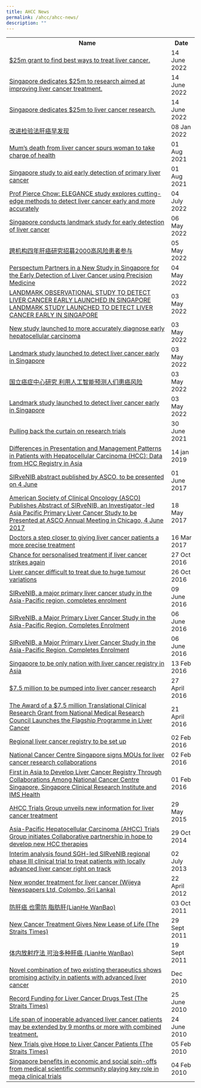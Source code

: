 ```yaml
---
title: AHCC News
permalink: /ahcc/ahcc-news/
description: ""
---
```

<table>
   <tbody>
      <tr>
         <th>
					 Name
				</th>
				<th>
					Date
				</th>
      </tr>
		 <tr>
			 <td>
				 <a target="_blank" href="https://www.straitstimes.com/singapore/health/spore-dedicates-25m-to-liver-cancer-research-to-find-targeted-treatments">
				 $25m grant to find best ways to treat liver cancer.
				 </a>
			 </td>
			 <td>
				 14 June 2022
			 </td>
		 </tr>
		 <tr>
			 <td>
				 <a target="_blank" href="/files/AHCC/AHCC%20News/2022/grant-lhzb-14jun-p7.pdf">
				 Singapore dedicates $25m to research aimed at improving liver cancer treatment.
				 </a>
			 </td>
			 <td>
				 14 June 2022
			 </td>
		 </tr>
		 <tr>
			 <td>
				 <a target="_blank" href="files/AHCC/AHCC%20News/2022/grant-tm-14jun-p2.pdf">
				 Singapore dedicates $25m to liver cancer research.
				 </a>
			 </td>
			 <td>
				 14 June 2022
			 </td>
		 </tr>
		 <tr>
			 <td>
				 <a target="_blank" href="https://www.uweekly.sg/issue/129891">
				 改进检验法肝癌早发现
				 </a>
			 </td>
			 <td>
				 08 Jan 2022
			 </td>
		 </tr>
		 <tr>
			 <td>
				 <a target="_blank" href="https://www.straitstimes.com/singapore/moms-death-from-liver-cancer-spurs-her-to-take-charge-of-health-join-liver-cancer-study">
				 Mum’s death from liver cancer spurs woman to take charge of health  
				 </a>
			 </td>
			 <td>
				 01 Aug 2021
			 </td>
		 </tr>
		 <tr>
			 <td>
				 <a target="_blank" href="https://www.straitstimes.com/singapore/local-study-to-shore-up-defences-against-liver-cancer-deadly-but-often-detected-late">
				 Singapore study to aid early detection of primary liver cancer 
				 </a>
			 </td>
			 <td>
				 01 Aug 2021
			 </td>
		 </tr>
		 <tr>
			 <td>
				 <a target="_blank" href="https://www.oncoshot.com/blog/f6a1c9507a1d491d87c98c6768441d5b">
				 Prof Pierce Chow: ELEGANCE study explores cutting-edge methods to detect liver cancer early and more accurately 
				 </a>
			 </td>
			 <td>
				 04 July 2022
			 </td>
		 </tr>
		 <tr>
			 <td>
				 <a target="_blank" href="https://www.biospectrumasia.com/news/98/18137/singapore-conducts-landmark-study-for-early-detection-of-liver-cancer.html">
				 Singapore conducts landmark study for early detection of liver cancer
				 </a>
			 </td>
			 <td>
				 06 May 2022
			 </td>
		 </tr>
		 <tr>
			 <td>
				 <a target="_blank" href="https://www.zaobao.com.sg/news/singapore/story20210505-1144327">
				 跨机构四年肝癌研究招募2000高风险患者参与 
				 </a>
			 </td>
			 <td>
				 05 May 2022
			 </td>
		 </tr>
		 <tr>
			 <td>
				 <a target="_blank" href="https://www.perspectum.com/our-company/news/perspectum-partners-in-a-new-study-in-singapore-for-the-early-detection-of-liver-cancer-using-precision-medicine/">
				 Perspectum Partners in a New Study in Singapore for the Early Detection of Liver Cancer using Precision Medicine 
				 </a>
			 </td>
			 <td>
				 04 May 2022
			 </td>
		 </tr>
		 <tr>
			 <td>
				 <a target="_blank" href="https://www.nccs.com.sg/news/research/landmark-study-launched-to-detect-liver-cancer-early-in-singapore">
				 LANDMARK OBSERVATIONAL STUDY TO DETECT LIVER CANCER EARLY LAUNCHED IN SINGAPORE 
				 </a>
				 <br>
				 <a target="_blank" href="https://www.ntu.edu.sg/medicine/news-events/news/detail/landmark-study-launched-to-detect-liver-cancer-early-in-singapore">
				 LANDMARK STUDY LAUNCHED TO DETECT LIVER CANCER EARLY IN SINGAPORE
				 </a>
			 </td>
			 <td>
				 03 May 2022
			 </td>
		 </tr>
		 <tr>
			 <td>
				 <a target="_blank" href="https://www.news-medical.net/news/20210503/New-study-launched-to-more-accurately-diagnose-early-hepatocellular-carcinoma.aspx">
				 New study launched to more accurately diagnose early hepatocellular carcinoma  
				 </a>
			 </td>
			 <td>
				 03 May 2022
			 </td>
		 </tr>
		 <tr>
			 <td>
				 <a target="_blank" href="https://www.eurekalert.org/news-releases/673309">
				 Landmark study launched to detect liver cancer early in Singapore  
				 </a>
			 </td>
			 <td>
				 03 May 2022
			 </td>
		 </tr>
		 <tr>
			 <td>
				 <a target="_blank" href="https://www.8world.com/singapore/liver-cancer-study-1465611">
				 国立癌症中心研究 利用人工智能预测人们患癌风险  
				 </a>
			 </td>
			 <td>
				 03 May 2022
			 </td>
		 </tr>
		 <tr>
			 <td>
				 <a target="_blank" href="https://preventhealthproblems.com/prevent-health-problems/landmark-study-launched-to-detect-liver-cancer-early-in-singapore/">
				 Landmark study launched to detect liver cancer early in Singapore  
				 </a>
			 </td>
			 <td>
				 03 May 2022
			 </td>
		 </tr>
		 <tr>
			 <td>
				 <a target="_blank" href="https://www.nccs.com.sg/patient-care/Pages/pulling-back-the-curtain-on-research-trials.aspx">
				 Pulling back the curtain on research trials 
				 </a>
			 </td>
			 <td>
				 30 June 2021
			 </td>
		 </tr>
		 <tr>
			 <td>
				 <a target="_blank" href="/files/AHCC/AHCC%20News/asco-gi-id-229-c5.pdf">
				 Differences in Presentation and Management Patterns in Patients with Hepatocellular Carcinoma (HCC): Data from HCC Registry in Asia  
				 </a>
			 </td>
			 <td>
				 14 jan 2019
			 </td>
		 </tr>
		 <tr>
			 <td>
				 <a target="_blank" href="https://interventionalnews.com/sirvenib-abstract-published-by-asco-to-be-presented-on-4-june/">
				 SIRveNIB abstract published by ASCO, to be presented on 4 June   
				 </a>
			 </td>
			 <td>
				 01 June 2017
			 </td>
		 </tr>
		 <tr>
			 <td>
				 <a target="_blank" href="http://www.prnewswire.com/news-releases/american-society-of-clinical-oncology-asco-publishes-abstract-of-sirvenib-an-investigator-led-asia-pacific-primary-liver-cancer-study-to-be-presented-at-asco-annual-meeting-in-chicago-4-june-2017-622973624.html">
				 American Society of Clinical Oncology (ASCO) Publishes Abstract of SIRveNIB, an Investigator-led Asia Pacific Primary Liver Cancer Study to be Presented at ASCO Annual Meeting in Chicago, 4 June 2017   
				 </a>
			 </td>
			 <td>
				 18 May 2017
			 </td>
		 </tr>
		 <tr>
			 <td>
				 <a target="_blank" href="https://www.a-star.edu.sg/News-and-Events/News/Press-releases/ID/5409/Doctors-a-step-closer-to-giving-liver-cancer-patients-a-more-precise-treatment.aspx">
				 Doctors a step closer to giving liver cancer patients a more precise treatment  
				 </a>
			 </td>
			 <td>
				 16 Mar 2017
			 </td>
		 </tr>
		 <tr>
			 <td>
				 <a target="_blank" href="https://www.straitstimes.com/singapore/chance-for-personalised-treatment-if-liver-cancer-strikes-again">
				 Chance for personalised treatment if liver cancer strikes again  
				 </a>
			 </td>
			 <td>
				 27 Oct 2016
			 </td>
		 </tr>
		 <tr>
			 <td>
				 <a target="_blank" href="https://www.straitstimes.com/singapore/health/liver-cancer-difficult-to-treat-due-to-huge-tumour-variations">
				 Liver cancer difficult to treat due to huge tumour variations  
				 </a>
			 </td>
			 <td>
				 26 Oct 2016
			 </td>
		 </tr>
		 <tr>
			 <td>
				 <a target="_blank" href="https://www.singhealth.com.sg/AboutSingHealth/CorporateOverview/Newsroom/NewsReleases/2016/Pages/SIRveNIB.aspx">
				 SIRveNIB, a major primary liver cancer study in the Asia-Pacific region, completes enrolment   
				 </a>
			 </td>
			 <td>
				 09 June 2016
			 </td>
		 </tr>
		 <tr>
			 <td>
				 <a target="_blank" href="https://www.sirtex.com/ap/media/news/news-item?id=23240">
				 SIRveNIB, a Major Primary Liver Cancer Study in the Asia-Pacific Region, Completes Enrolment   
				 </a>
			 </td>
			 <td>
				 06 June 2016
			 </td>
		 </tr>
		 <tr>
			 <td>
				 <a target="_blank" href="https://www.prnewswire.com/news-releases/sirvenib-a-major-primary-liver-cancer-study-in-the-asia-pacific-region-completes-enrolment-581948551.html">
				 SIRveNIB, a Major Primary Liver Cancer Study in the Asia-Pacific Region, Completes Enrolment   
				 </a>
			 </td>
			 <td>
				 06 June 2016
			 </td>
		 </tr>
		 <tr>
			 <td>
				 <a target="_blank" href="https://www.biovoicenews.com/singapore-to-be-only-nation-with-liver-cancer-registry-in-asia/">
				 Singapore to be only nation with liver cancer registry in Asia    
				 </a>
			 </td>
			 <td>
				 13 Feb 2016
			 </td>
		 </tr>
		 <tr>
			 <td>
				 <a target="_blank" href="https://www.straitstimes.com/singapore/health/75-million-to-be-pumped-into-liver-cancer-research">
				 $7.5 million to be pumped into liver cancer research  
				 </a>
			 </td>
			 <td>
				 27 April 2016
			 </td>
		 </tr>
		 <tr>
			 <td>
				 <a target="_blank" href="https://www.nccs.com.sg/Newsroom/MediaReleases/2017MediaReleases/Pages/18May2017.aspx">
				 The Award of a $7.5 million Translational Clinical Research Grant from National Medical Research Council Launches the Flagship Programme in Liver Cancer   
				 </a>
			 </td>
			 <td>
				 21 April 2016
			 </td>
		 </tr>
		 <tr>
			 <td>
				 <a target="_blank" href="https://www.straitstimes.com/singapore/health/regional-liver-cancer-registry-to-be-set-up">
				 Regional liver cancer registry to be set up   
				 </a>
			 </td>
			 <td>
				02 Feb 2016
			 </td>
		 </tr>
		 <tr>
			 <td>
				 <a target="_blank" href="https://www.singhealth.com.sg/TomorrowsMed/Article/Pages/NationalCancerCentreSingaporeSignsMOUsforLiverCancerResearchCollaborations.aspx">
				 National Cancer Centre Singapore signs MOUs for liver cancer research collaborations   
				 </a>
			 </td>
			 <td>
				 02 Feb 2016
			 </td>
		 </tr>
		 <tr>
			 <td>
				 <a target="_blank" href="http://www.4-traders.com/news/First-in-Asia-to-Develop-Liver-Cancer-Registry-Through-Collaborations-Among-National-Cancer-Centre-S--21781623/">				 
First in Asia to Develop Liver Cancer Registry Through Collaborations Among National Cancer Centre Singapore, Singapore Clinical Research Institute and IMS Health   
				 </a>
			 </td>
			 <td>
				 01 Feb 2016
			 </td>
		 </tr>
		 <tr>
			 <td>
				 <a target="_blank" href="https://www.singhealth.com.sg/TomorrowsMed/Article/Pages/AHCCTrialsGroupunveilsnewinformationforlivercancertreatment.aspx">				 
AHCC Trials Group unveils new information for liver cancer treatment    
				 </a>
			 </td>
			 <td>
				 29 May 2015
			 </td>
		 </tr>
		 <tr>
			 <td>
				 <a target="_blank" href="http://www.nccs.com.sg/Newsroom/MediaReleases/2014MediaReleases/Pages/29Oct2014.aspx">				 
Asia-Pacific Hepatocellular Carcinoma (AHCC) Trials Group initiates Collaborative partnership in hope to develop new HCC therapies    
				 </a>
			 </td>
			 <td>
				 29 Oct 2014
			 </td>
		 </tr>
		 <tr>
			 <td>
				 <a target="_blank" href="https://www.sgh.com.sg/about-us/newsroom/news-release/Documents/Media%20Release%20-%20AHCC06.pdf">
Interim analysis found SGH-led SIRveNIB regional phase III clinical trial to treat patients with locally advanced liver cancer right on track     
				 </a>
			 </td>
			 <td>
				 02 July 2013
			 </td>
		 </tr>
		 <tr>
			 <td>
				 <a target="_blank" href="http://www.sundaytimes.lk/120422/MediScene/mediscene_6.html">				 
New wonder treatment for liver cancer (Wijeya Newspapers Ltd, Colombo, Sri Lanka)  
				 </a>
			 </td>
			 <td>
				 22 April 2012
			 </td>
		 </tr>
		 <tr>
			 <td>
				 <a target="_blank" href="http://www.sgh.com.sg/about-us/newsroom/News-Articles-Reports/Pages/preventing-liver-cancer-fatty-liver.aspx">				 
防肝癌 也需防 脂肪肝(LianHe WanBao)  
				 </a>
			 </td>
			 <td>
				 03 Oct 2011
			 </td>
		 </tr>
		 <tr>
			 <td>
				 <a target="_blank" href="http://www.sgh.com.sg/about-us/newsroom/News-Articles-Reports/Pages/cancer-treatment-lease-life.aspx">				 
New Cancer Treatment Gives New Lease of Life (The Straits Times)  
				 </a>
			 </td>
			 <td>
				 29 Sept 2011
			 </td>
		 </tr>
		 <tr>
			 <td>
				 <a target="_blank" href="http://www.sgh.com.sg/about-us/newsroom/News-Articles-Reports/Pages/Radioactivetherapywithinthebodycouldcureseverallivercancers.aspx">				 
体内放射疗法 可治多种肝癌 (LianHe WanBao)  
				 </a>
			 </td>
			 <td>
				 19 Sept 2011
			 </td>
		 </tr>
		 <tr>
			 <td>
				 <a target="_blank" href="https://www.scri.edu.sg/scri/images/SCRI/CRN/AHCC/events/Grapevine_10_11Spotlight_Liver_Cancer_AHCC05.pdf">				 
Novel combination of two existing therapeutics shows promising activity in patients with advanced liver cancer   
				 </a>
			 </td>
			 <td>
				 Dec 2010
			 </td>
		 </tr>
		 <tr>
			 <td>
				 <a target="_blank" href="http://www.sgh.com.sg/about-us/newsroom/News-Articles-Reports/Pages/Recordfundingforlivercancerdrugstest.aspx">				 
Record Funding for Liver Cancer Drugs Test (The Straits Times)   
				 </a>
			 </td>
			 <td>
				 25 June 2010
			 </td>
		 </tr>
		 <tr>
			 <td>
				 <a target="_blank" href="http://www.nccs.com.sg/Newsroom/MediaReleases/2010MediaReleases/Pages/24Jun2010_Lifespanofinoperableadvancedlivercancerpatientsmaybeextendedby9monthsormorewithcombinedtreatment.aspx">				 
Life span of inoperable advanced liver cancer patients may be extended by 9 months or more with combined treatment.   
				 </a>
			 </td>
			 <td>
				 24 June 2010
			 </td>
		 </tr>
		 <tr>
			 <td>
				 <a target="_blank" href="http://www.sgh.com.sg/about-us/newsroom/News-Articles-Reports/Pages/trials-give-hope-liver-cancer-patients.aspx">				 
New Trials give Hope to Liver Cancer Patients (The Straits Times)
				 </a>
			 </td>
			 <td>
				 05 Feb 2010
			 </td>
		 </tr>
		 <tr>
			 <td>
				 <a target="_blank" href="http://www.nccs.com.sg/Newsroom/MediaReleases/2010MediaReleases/Pages/04Feb2010_Singaporebenefitsineconomicandsocialspin-offsfrommedicalscientificcommunityplayingkeyroleinmegaclinicaltrials.aspx">				 
Singapore benefits in economic and social spin-offs from medical scientific community playing key role in mega clinical trials 
				 </a>
			 </td>
			 <td>
				 04 Feb 2010
			 </td>
		 </tr>
   </tbody>
</table>